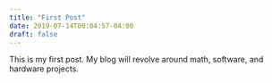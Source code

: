 ```yaml
---
title: "First Post"
date: 2019-07-14T00:04:57-04:00
draft: false
---
```


This is my first post. My blog will revolve around math, software, and hardware projects.